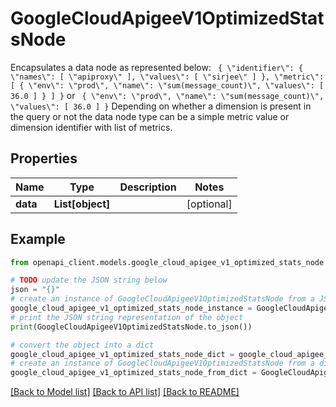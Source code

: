 # GoogleCloudApigeeV1OptimizedStatsNode

Encapsulates a data node as represented below: ``` { \"identifier\": { \"names\": [ \"apiproxy\" ], \"values\": [ \"sirjee\" ] }, \"metric\": [ { \"env\": \"prod\", \"name\": \"sum(message_count)\", \"values\": [ 36.0 ] } ] }``` or ``` { \"env\": \"prod\", \"name\": \"sum(message_count)\", \"values\": [ 36.0 ] }``` Depending on whether a dimension is present in the query or not the data node type can be a simple metric value or dimension identifier with list of metrics.

## Properties

Name | Type | Description | Notes
------------ | ------------- | ------------- | -------------
**data** | **List[object]** |  | [optional] 

## Example

```python
from openapi_client.models.google_cloud_apigee_v1_optimized_stats_node import GoogleCloudApigeeV1OptimizedStatsNode

# TODO update the JSON string below
json = "{}"
# create an instance of GoogleCloudApigeeV1OptimizedStatsNode from a JSON string
google_cloud_apigee_v1_optimized_stats_node_instance = GoogleCloudApigeeV1OptimizedStatsNode.from_json(json)
# print the JSON string representation of the object
print(GoogleCloudApigeeV1OptimizedStatsNode.to_json())

# convert the object into a dict
google_cloud_apigee_v1_optimized_stats_node_dict = google_cloud_apigee_v1_optimized_stats_node_instance.to_dict()
# create an instance of GoogleCloudApigeeV1OptimizedStatsNode from a dict
google_cloud_apigee_v1_optimized_stats_node_from_dict = GoogleCloudApigeeV1OptimizedStatsNode.from_dict(google_cloud_apigee_v1_optimized_stats_node_dict)
```
[[Back to Model list]](../README.md#documentation-for-models) [[Back to API list]](../README.md#documentation-for-api-endpoints) [[Back to README]](../README.md)



